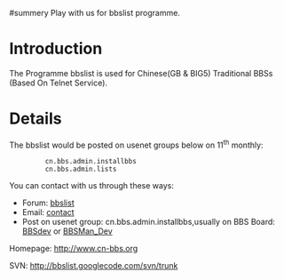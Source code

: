 #summery Play with us for bbslist programme.

# Introduction #

The Programme bbslist is used for Chinese(GB & BIG5) Traditional BBSs (Based On Telnet Service).

# Details #
The bbslist would be posted on usenet groups below on 11<sup>th</sup> monthly:
```
         cn.bbs.admin.installbbs
         cn.bbs.admin.lists
```

You can contact with us through these ways:
  * Forum: [bbslist](http://groups.google.com/group/bbslist)
  * Email: [contact](mailto:bbslist@googlegroups.com)
  * Post on usenet group: cn.bbs.admin.installbbs,usually on BBS Board: [BBSdev](http://bbs.tju.edu.cn/TJUBBS/home?B=BBSDev) or [BBSMan\_Dev](http://www.newsmth.net/bbsdoc.php?board=BBSMan_Dev)


Homepage: http://www.cn-bbs.org

SVN: http://bbslist.googlecode.com/svn/trunk




